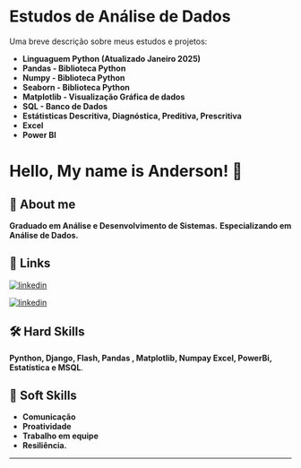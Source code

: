 
# Estudos de Análise de Dados 
 
 

Uma breve descrição sobre meus estudos e projetos: 


* **Linguaguem Python (Atualizado  Janeiro 2025)**
* **Pandas - Biblioteca Python**
* **Numpy - Biblioteca Python**
* **Seaborn - Biblioteca Python**
* **Matplotlib - Visualização Gráfica de dados**
* **SQL - Banco de Dados**
* **Estátisticas Descritiva, Diagnóstica, Preditiva, Prescritiva**
* **Excel**
* **Power BI**


# Hello, My name is Anderson! 👋


## 🚀 About me

**Graduado em Análise e Desenvolvimento de Sistemas.**
**Especializando em Análise de Dados.**



## 🔗 Links
[![linkedin](https://img.shields.io/badge/portifolio-0A66C?style=for-the-badge&logo=linkedin&logoColor=white)](https://andersonlignelli.netlify.app/)


[![linkedin](https://img.shields.io/badge/linkedin-0A66C2?style=for-the-badge&logo=linkedin&logoColor=white)](https://www.linkedin.com/in/anderson-gouveia-lignelli-0aa33332a/)


## 🛠 Hard Skills
**Pynthon, Django, Flash, Pandas , Matplotlib, Numpay Excel, PowerBi, Estatística e MSQL**.

## 🤝 Soft Skills

* **Comunicação**
* **Proatividade**
* **Trabalho em equipe**
* **Resiliência.**
******************************************************************************************************************************************************
